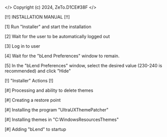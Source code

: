 </> Copyright (c) 2024, ZeTo.D1CE#38F </>


[!!] INSTALLATION MANUAL [!!]

  [1] Run "Installer" and start the installation
  
  [2] Wait for the user to be automatically logged out
  
  [3] Log in to user
  
  [4] Wait for the "bLend Preferences" window to remain.
  
  [5] In the "bLend Preferences" window, select the desired value (230-240 is recommended) and click "Hide"


[!] "Installer" Actions [!]

 [#] Processing and ability to delete themes
 
 [#] Creating a restore point
 
 [#] Installing the program "UltraUXThemePatcher"
 
 [#] Installing themes in "C:WindowsResourcesThemes"
 
 [#] Adding "bLend" to startup
